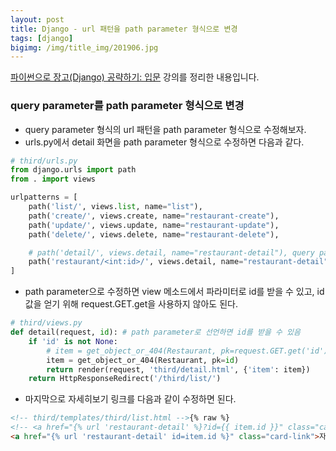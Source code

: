 ```yaml
---
layout: post
title: Django - url 패턴을 path parameter 형식으로 변경
tags: [django]
bigimg: /img/title_img/201906.jpg
---
```


[파이썬으로 장고(Django) 공략하기: 입문](https://www.inflearn.com/course/django-course#) 강의를 정리한 내용입니다.

### query parameter를 path parameter 형식으로 변경
* query parameter 형식의 url 패턴을 path parameter 형식으로 수정해보자.
* urls.py에서 detail 화면을 path parameter 형식으로 수정하면 다음과 같다.

```python
# third/urls.py
from django.urls import path
from . import views

urlpatterns = [
    path('list/', views.list, name="list"),
    path('create/', views.create, name="restaurant-create"),
    path('update/', views.update, name="restaurant-update"),
    path('delete/', views.delete, name="restaurant-delete"),

    # path('detail/', views.detail, name="restaurant-detail"), query parameter
    path('restaurant/<int:id>/', views.detail, name="restaurant-detail"), # path parameter
]
```

* path parameter으로 수정하면 view 메소드에서 파라미터로 id를 받을 수 있고, id 값을 얻기 위해 request.GET.get을 사용하지 않아도 된다.

```python
# third/views.py
def detail(request, id): # path parameter로 선언하면 id를 받을 수 있음
    if 'id' is not None:
        # item = get_object_or_404(Restaurant, pk=request.GET.get('id'))
        item = get_object_or_404(Restaurant, pk=id)
        return render(request, 'third/detail.html', {'item': item})
    return HttpResponseRedirect('/third/list/')
```

* 마지막으로 자세히보기 링크를 다음과 같이 수정하면 된다.

```html
<!-- third/templates/third/list.html -->{% raw %}
<!-- <a href="{% url 'restaurant-detail' %}?id={{ item.id }}" class="card-link">자세히보기</a> -->
<a href="{% url 'restaurant-detail' id=item.id %}" class="card-link">자세히 보기</a>{% endraw %}
```
